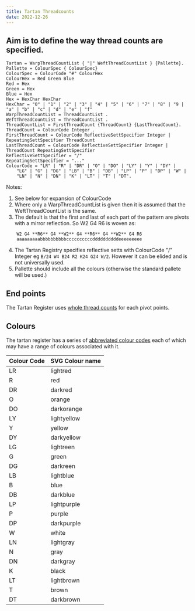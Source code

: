 ```yaml
---
title: Tartan Threadcounts
date: 2022-12-26
---
```


## Aim is to define the way thread counts are specified.

```ebnf
Tartan = WarpThreadCountList { "|" WeftThreadCountList } {Pallette}. 
Pallette = ColourSpec { ColourSpec}
ColourSpec = ColourCode "#" ColourHex
ColourHex = Red Green Blue
Red = Hex
Green = Hex
Blue = Hex
Hex = HexChar HexChar
HexChar = "0" | "1" | "2" | "3" | "4" | "5" | "6" | "7" | "8" | "9 | "a" | "b" | "c" | "d" | "e" | "f" 
WarpThreadCountList = ThreadCountList .
WeftThreadCountList = ThreadCountList .
ThreadCountList = FirstThreadCount {ThreadCount} {LastThreadCount}.
ThreadCount = ColourCode Integer .
FirstThreadCount = ColourCode ReflectiveSettSpecifier Integer | RepeatingSettSpecifier ThreadCount
LastThreadCount = ColourCode ReflectiveSettSpecifier Integer | ThreadCount RepeatingSettSpecifier 
ReflectiveSettSpecifier = "/" 
RepeatingSettSpecifier = "..."
ColourCode = "LR" | "R" | "DR" | "O" | "DO" | "LY" | "Y" | "DY" |
    "LG" | "G" | "DG" | "LB" | "B" | "DB" | "LP" | "P" | "DP" | "W" |
    "LN" | "N" | "DN" | "K" | "LT" | "T" | "DT".
```

Notes:
1. See below for expansion of ColourCode
2. Where only a WarpThreadCountList is given then it is assumed that the WeftThreadCountList is the same. 
3. The default is that the first and last of each part of the pattern are pivots with a mirror reflection.   So W2 G4 R6 is woven as:
```
    W2 G4 **R6** G4 **W2** G4 **R6** G4 **W2** G4 R6
    aaaaaaaaabbbbbbbbbbccccccccccddddddddddeeeeeeeee
```
4. The Tartan Registry specifies reflective setts with ColourCode "/" Integer eg `B/24 W4 B24 R2 K24 G24 W/2`.  However it can be elided and is not universally used.
5. Pallette should include all the colours (otherwise the standard pallete will be used.)


## End points

The Tartan Register uses [whole thread counts][] for each pivot points.

[whole thread counts]: https://www.tartanregister.gov.uk/threadcount

## Colours

The tartan register has a series of [abbreviated colour codes][] each of which may have a range of colours associated with it.

[abbreviated colour codes]: https://www.tartanregister.gov.uk/docs/Colour_shades.pdf

| Colour Code | SVG Colour name |
| ----------- | --------------- |
| LR          | lightred        |
| R           | red             |
| DR          | darkred         |
| O           | orange          |
| DO          | darkorange      |
| LY          | lightyellow     |
| Y           | yellow          |
| DY          | darkyellow      |
| LG          | lightreen       |
| G           | green           |
| DG          | darkreen        |
| LB          | lightblue       |
| B           | blue            |
| DB          | darkblue        |
| LP          | lightpurple     |
| P           | purple          |
| DP          | darkpurple      |
| W           | white           |
| LN          | lightgray       |
| N           | gray            |
| DN          | darkgray        |
| K           | black           |
| LT          | lightbrown      |
| T           | brown           |
| DT          | darkbrown       |
